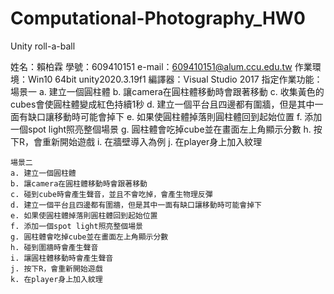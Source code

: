 # Computational-Photography_HW0
Unity roll-a-ball


姓名：賴柏霖
學號：609410151
e-mail：609410151@alum.ccu.edu.tw
作業環境：Win10 64bit unity2020.3.19f1
編譯器：Visual Studio 2017
指定作業功能：
   場景一
	a. 建立一個圓柱體
	b. 讓camera在圓柱體移動時會跟著移動
	c. 收集黃色的cubes會使圓柱體變成紅色持續1秒
	d. 建立一個平台且四邊都有圍牆，但是其中一面有缺口讓移動時可能會掉下
	e. 如果使圓柱體掉落則圓柱體回到起始位置
	f. 添加一個spot light照亮整個場景
	g. 圓柱體會吃掉cube並在畫面左上角顯示分數
	h. 按下R，會重新開始遊戲
	i. 在牆壁導入為例
	j. 在player身上加入紋理

    場景二
	a. 建立一個圓柱體
	b. 讓camera在圓柱體移動時會跟著移動
	c. 碰到cube時會產生聲音，並且不會吃掉，會產生物理反彈
	d. 建立一個平台且四邊都有圍牆，但是其中一面有缺口讓移動時可能會掉下
	e. 如果使圓柱體掉落則圓柱體回到起始位置
	f. 添加一個spot light照亮整個場景
	g. 圓柱體會吃掉cube並在畫面左上角顯示分數
	h. 碰到圍牆時會產生聲音
	i. 讓圓柱體移動時會產生聲音
	j. 按下R，會重新開始遊戲
	k. 在player身上加入紋理
